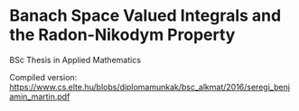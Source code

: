 # Banach Space Valued Integrals and the Radon-Nikodym Property
BSc Thesis in Applied Mathematics

Compiled version: https://www.cs.elte.hu/blobs/diplomamunkak/bsc_alkmat/2016/seregi_benjamin_martin.pdf
